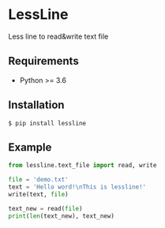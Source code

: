 # LessLine
Less line to read&write text file

## Requirements
- Python >= 3.6

## Installation
```shell
$ pip install lessline
```

## Example
```python
from lessline.text_file import read, write

file = 'demo.txt'
text = 'Hello word!\nThis is lessline!'
write(text, file)

text_new = read(file)
print(len(text_new), text_new)
```
